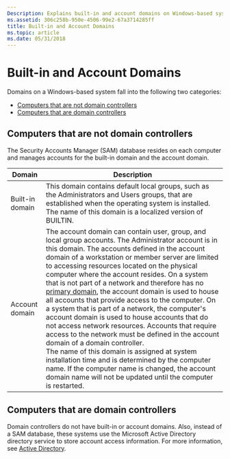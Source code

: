 ```yaml
---
Description: Explains built-in and account domains on Windows-based systems.
ms.assetid: 306c258b-950e-4506-99e2-67a3714285ff
title: Built-in and Account Domains
ms.topic: article
ms.date: 05/31/2018
---
```


# Built-in and Account Domains

Domains on a Windows-based system fall into the following two categories:

-   [Computers that are not domain controllers](#computers-that-are-not-domain-controllers)
-   [Computers that are domain controllers](#computers-that-are-domain-controllers)

## Computers that are not domain controllers

The Security Accounts Manager (SAM) database resides on each computer and manages accounts for the built-in domain and the account domain.



| Domain          | Description                                                                                                                                                                                                                                                                                                                                                                                                                                                                                                                                                                                                                                                                                                                                                                                                                                                                                                                                                                                       |
|-----------------|---------------------------------------------------------------------------------------------------------------------------------------------------------------------------------------------------------------------------------------------------------------------------------------------------------------------------------------------------------------------------------------------------------------------------------------------------------------------------------------------------------------------------------------------------------------------------------------------------------------------------------------------------------------------------------------------------------------------------------------------------------------------------------------------------------------------------------------------------------------------------------------------------------------------------------------------------------------------------------------------------|
| Built-in domain | This domain contains default local groups, such as the Administrators and Users groups, that are established when the operating system is installed. The name of this domain is a localized version of BUILTIN.<br/>                                                                                                                                                                                                                                                                                                                                                                                                                                                                                                                                                                                                                                                                                                                                                                        |
| Account domain  | The account domain can contain user, group, and local group accounts. The Administrator account is in this domain. The accounts defined in the account domain of a workstation or member server are limited to accessing resources located on the physical computer where the account resides. On a system that is not part of a network and therefore has no [primary domain](primary-and-trusted-domains.md), the account domain is used to house all accounts that provide access to the computer. On a system that is part of a network, the computer's account domain is used to house accounts that do not access network resources. Accounts that require access to the network must be defined in the account domain of a domain controller.<br/> The name of this domain is assigned at system installation time and is determined by the computer name. If the computer name is changed, the account domain name will not be updated until the computer is restarted.<br/> |



 

## Computers that are domain controllers

Domain controllers do not have built-in or account domains. Also, instead of a SAM database, these systems use the Microsoft Active Directory directory service to store account access information. For more information, see [Active Directory](/windows/desktop/AD/active-directory-domain-services).

 

